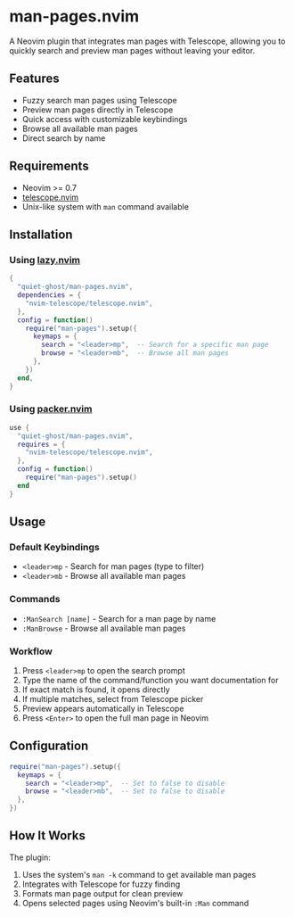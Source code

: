 # man-pages.nvim

A Neovim plugin that integrates man pages with Telescope, allowing you to quickly search and preview man pages without leaving your editor.

## Features

- Fuzzy search man pages using Telescope
- Preview man pages directly in Telescope
- Quick access with customizable keybindings
- Browse all available man pages
- Direct search by name

## Requirements

- Neovim >= 0.7
- [telescope.nvim](https://github.com/nvim-telescope/telescope.nvim)
- Unix-like system with `man` command available

## Installation

### Using [lazy.nvim](https://github.com/folke/lazy.nvim)

```lua
{
  "quiet-ghost/man-pages.nvim",
  dependencies = {
    "nvim-telescope/telescope.nvim",
  },
  config = function()
    require("man-pages").setup({
      keymaps = {
        search = "<leader>mp",  -- Search for a specific man page
        browse = "<leader>mb",  -- Browse all man pages
      },
    })
  end,
}
```

### Using [packer.nvim](https://github.com/wbthomason/packer.nvim)

```lua
use {
  "quiet-ghost/man-pages.nvim",
  requires = {
    "nvim-telescope/telescope.nvim",
  },
  config = function()
    require("man-pages").setup()
  end
}
```

## Usage

### Default Keybindings

- `<leader>mp` - Search for man pages (type to filter)
- `<leader>mb` - Browse all available man pages

### Commands

- `:ManSearch [name]` - Search for a man page by name
- `:ManBrowse` - Browse all available man pages

### Workflow

1. Press `<leader>mp` to open the search prompt
2. Type the name of the command/function you want documentation for
3. If exact match is found, it opens directly
4. If multiple matches, select from Telescope picker
5. Preview appears automatically in Telescope
6. Press `<Enter>` to open the full man page in Neovim

## Configuration

```lua
require("man-pages").setup({
  keymaps = {
    search = "<leader>mp",  -- Set to false to disable
    browse = "<leader>mb",  -- Set to false to disable
  },
})
```

## How It Works

The plugin:

1. Uses the system's `man -k` command to get available man pages
2. Integrates with Telescope for fuzzy finding
3. Formats man page output for clean preview
4. Opens selected pages using Neovim's built-in `:Man` command
